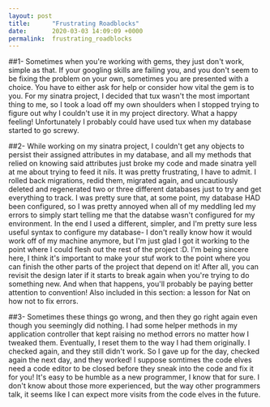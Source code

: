 ```yaml
---
layout: post
title:      "Frustrating Roadblocks"
date:       2020-03-03 14:09:09 +0000
permalink:  frustrating_roadblocks
---
```



##1- Sometimes when you're working with gems, they just don't work, simple as that. If your googling skills are failing you, and you don't seem to be fixing the problem on your own, sometimes you are presented with a choice. You have to either ask for help or consider how vital the gem is to you. For my sinatra project, I decided that tux wasn't the most important thing to me, so I took a load off my own shoulders when I stopped trying to figure out why I couldn't use it in my project directory. What a happy feeling! Unfortunately I probably could have used tux when my database started to go screwy.

##2- While working on my sinatra project, I couldn't get any objects to persist their assigned attributes in my database, and all my methods that relied on knowing said attributes just broke my code and made sinatra yell at me about trying to feed it nils. It was pretty frustrating, I have to admit. I rolled back migrations, redid them, migrated again, and uncautiously deleted and regenerated two or three different databases just to try and get everything to track. I was pretty sure that, at some point, my database HAD been configured, so I was pretty annoyed when all of my meddling led my errors to simply start telling me that the databse wasn't configured for my environment. In the end I used a different, simpler, and I'm pretty sure less useful syntax to configure my database- I don't really know how it would work off of my machine anymore, but I'm just glad I got it working to the point where I could flesh out the rest of the project :D. I'm being sincere here, I think it's important to make your stuf work to the point where you can finish the other parts of the project that depend on it! After all, you can revisit the design later if it starts to break again when you're trying to do something new. And when that happens, you'll probably be paying better attention to convention! Also included in this section: a lesson for Nat on how not to fix errors.

##3- Sometimes these things go wrong, and then they go right again even though you seemingly did nothing. I had some helper methods in my application controller that kept raising no method errors no matter how I tweaked them. Eventually, I reset them to the way I had them originally. I checked again, and they still didn't work. So I gave up for the day, checked again the next day, and they worked! I suppose somtimes the code elves need a code editor to be closed before they sneak into the code and fix it for you! It's easy to be humble as a new programmer, I know that for sure. I don't know about those more experienced, but the way other programmers talk, it seems like I can expect more visits from the code elves in the future.
